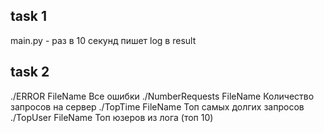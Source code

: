 ## task 1 
main.py - раз в 10 секунд пишет log в result

## task 2
./ERROR FileName Все ошибки
 ./NumberRequests FileName Количество запросов на сервер
./TopTime FileName  Топ самых долгих запросов
./TopUser FileName Топ юзеров из лога (топ 10) 
